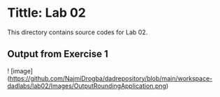 # Tittle: Lab 02

This directory contains source codes for Lab 02.

## Output from Exercise 1

! [image]
(https://github.com/NajmiDrogba/dadrepository/blob/main/workspace-dadlabs/lab02/Images/OutputRoundingApplication.png)
